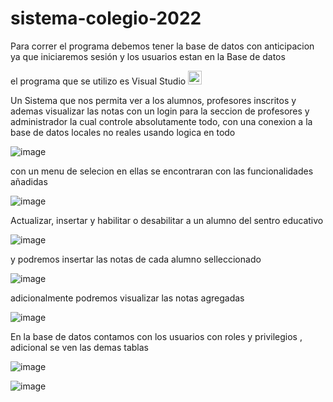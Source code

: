 # sistema-colegio-2022
Para correr el programa debemos tener la base de datos con anticipacion ya que iniciaremos sesión y los usuarios estan en la Base de datos

el programa que se utilizo es Visual Studio  <img  width="22px" src="https://upload.wikimedia.org/wikipedia/commons/thumb/5/59/Visual_Studio_Icon_2019.svg/800px-Visual_Studio_Icon_2019.svg.png" />



Un Sistema que nos permita ver a los alumnos, profesores  inscritos y ademas visualizar las notas con un login para la seccion de profesores y administrador la cual controle absolutamente todo, con una conexion a la base de datos locales no reales usando logica en todo

![image](https://user-images.githubusercontent.com/84692577/213229311-8e299ada-4d9a-4dc3-88c1-fe8b7981c064.png)

con un menu de selecion en ellas se encontraran con las funcionalidades añadidas

![image](https://user-images.githubusercontent.com/84692577/213229842-815ad6b9-e56d-4645-8934-793d6358310c.png)

Actualizar, insertar y habilitar o desabilitar a un alumno del sentro educativo 

![image](https://user-images.githubusercontent.com/84692577/213230539-489781bf-bb52-471f-ba00-40142dc9e6fc.png)


y podremos insertar las notas de cada alumno selleccionado

![image](https://user-images.githubusercontent.com/84692577/213230963-c7d9bf20-3c46-4c8d-9bac-b0e25a2ada86.png)

adicionalmente podremos visualizar las notas agregadas 

![image](https://user-images.githubusercontent.com/84692577/213231688-883affaa-6e0a-4fff-902b-d78213acfce6.png)


En la base de datos contamos con los usuarios con roles y privilegios , adicional se ven las demas tablas 

![image](https://github.com/jorgeluis1996/sistema-colegio-2021/assets/84692577/ab11eb09-db7c-494d-a4c5-d7c88964d49e)


![image](https://github.com/jorgeluis1996/sistema-colegio-2021/assets/84692577/a8401aa7-ecd4-4aa8-b222-40543ef72113)
